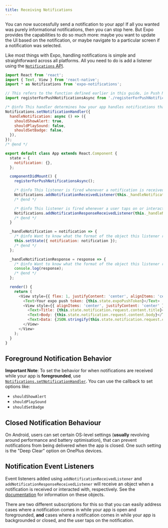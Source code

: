 ```yaml
---
title: Receiving Notifications
---
```


You can now successfully send a notification to your app! If all you wanted was purely informational notifications, then you can stop here. But Expo provides the capabilities to do so much more: maybe you want to update the UI based on the notification, or maybe navigate to a particular screen if a notification was selected.

Like most things with Expo, handling notifications is simple and straightforward across all platforms. All you need to do is add a listener using the [`Notifications` API](../../versions/latest/sdk/notifications/).

```javascript
import React from 'react';
import { Text, View } from 'react-native';
import * as Notifications from 'expo-notifications';

// This refers to the function defined earlier in this guide, in Push Notifications Set Up
import registerForPushNotificationsAsync from './registerForPushNotificationsAsync';

/* @info This handler determines how your app handles notifications that come in while the app is foregrounded */
Notifications.setNotificationHandler({
  handleNotification: async () => ({
    shouldShowAlert: true,
    shouldPlaySound: false,
    shouldSetBadge: false,
  }),
});
/* @end */

export default class App extends React.Component {
  state = {
    notification: {},
  };

  componentDidMount() {
    registerForPushNotificationsAsync();

    /* @info This listener is fired whenever a notification is received while the app is foregrounded. */
    Notifications.addNotificationReceivedListener(this._handleNotification);
    /* @end */

    /* @info This listener is fired whenever a user taps on or interacts with a notification (works when app is foregrounded, backgrounded, or killed). This listener is especially useful for routing users to a particular screen after they tap on a particular notification. */
    Notifications.addNotificationResponseReceivedListener(this._handleNotificationResponse);
    /* @end */
  }

  _handleNotification = notification => {
    /* @info Want to know what the format of the object this listener receives is? Find the specifics in the expo-notifications documentation */
    this.setState({ notification: notification });
    /* @end */
  };

  _handleNotificationResponse = response => {
    /* @info Want to know what the format of the object this listener receives is? Find the specifics in the expo-notifications documentation */
    console.log(response);
    /* @end */
  };

  render() {
    return (
      <View style={{ flex: 1, justifyContent: 'center', alignItems: 'center' }}>
        <Text>Your expo push token: {this.state.expoPushToken}</Text>
        <View style={{ alignItems: 'center', justifyContent: 'center' }}>
          <Text>Title: {this.state.notification.request.content.title}</Text>
          <Text>Body: {this.state.notification.request.content.body}</Text>
          <Text>Data: {JSON.stringify(this.state.notification.request.content.data)}</Text>
        </View>
      </View>
    );
  }
}
```

## Foreground Notification Behavior

**Important Note**: To set the behavior for when notifications are received while your app is **foregrounded**, use [`Notifications.setNotificationHandler`](../../versions/latest/sdk/notifications/#setnotificationhandlerhandler-notificationhandler--null-void). You can use the callback to set options like:

- `shouldShowAlert`
- `shouldPlaySound`
- `shouldSetBadge`


## Closed Notification Behaviour

On Android, users can set certain OS-level settings (**usually** revolving around performance and battery optimisation), that can prevent notifications from being delivered when the app is closed. One such setting is the "Deep Clear" option on OnePlus devices.

## Notification Event Listeners

Event listeners added using `addNotificationReceivedListener` and `addNotificationResponseReceivedListener` will receive an object when a notification is received or interacted with, respectively. See the [documentation](../../versions/latest/sdk/notifications/#notification) for information on these objects.

There are two different subscriptions for this so that you can easily address cases where a notification comes in while your app is open and foregrounded, **and** cases where a notification comes in while your app is backgrounded or closed, and the user taps on the notification.
